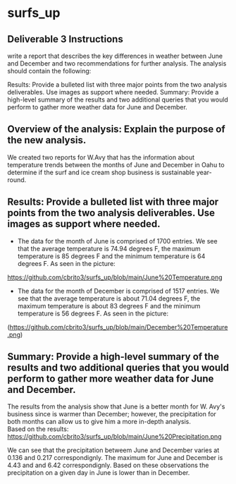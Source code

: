 # surfs_up

## Deliverable 3 Instructions

write a report that describes the key differences in weather between June and December and two recommendations for further analysis.
The analysis should contain the following:

Results: Provide a bulleted list with three major points from the two analysis deliverables. Use images as support where needed.
Summary: Provide a high-level summary of the results and two additional queries that you would perform to gather more weather data for June and December.


## Overview of the analysis: Explain the purpose of the new analysis.
We created two reports for W.Avy that has the information about temperature trends between the months of June and December in Oahu to determine if the surf and ice cream shop business is sustainable year-round. 

## Results: Provide a bulleted list with three major points from the two analysis deliverables. Use images as support where needed.
* The data for the month of June is comprised of 1700 entries. We see that the average temperature is 74.94 degrees F, the maximum temperature is 85 degrees F and the minimum temperature is 64 degrees F. As seen in the picture:

https://github.com/cbrito3/surfs_up/blob/main/June%20Temperature.png

* The data for the month of December  is comprised of 1517 entries. We see that the average temperature is about 71.04 degrees F, the maximum temperature is about 83 degrees F and the minimum temperature is 56 degrees F. As seen in the picture:

(https://github.com/cbrito3/surfs_up/blob/main/December%20Temperature.png)

## Summary: Provide a high-level summary of the results and two additional queries that you would perform to gather more weather data for June and December.

The results from the analysis show that June is a better month for W. Avy's business since is warmer than December; however, the precipitation for both months can allow us to give him a more in-depth analysis.  
Based on the results:
https://github.com/cbrito3/surfs_up/blob/main/June%20Precipitation.png


We can see that the precipitation betweem June and December varies at 0.136 and 0.217 correspondignly. 
The maximum for June and December is 4.43 and and 6.42 correspondignly.
Based on these observations the precipitation on a given day in June is lower than in December. 




